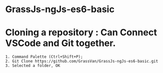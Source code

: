 # GrassJs-ngJs-es6-basic

# Cloning a repository : Can Connect VSCode and Git together.
    1. Command Palette (Ctrl+Shift+P);
    2. Git Clone https://github.com/GrassVan/GrassJs-ngJs-es6-basic.git
    3. Selected a folder, OK
  
# 
